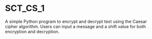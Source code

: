 # SCT_CS_1
A simple Python program to encrypt and decrypt text using the Caesar cipher algorithm. Users can input a message and a shift value for both encryption and decryption.

